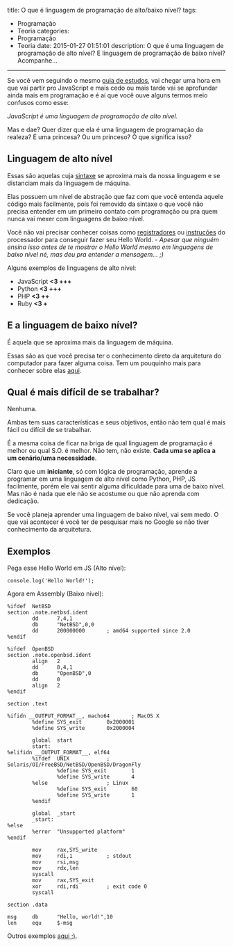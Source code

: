 title: O que é linguagem de programação de alto/baixo nível?
tags:
  - Programação
  - Teoria
categories:
  - Programação
  - Teoria
date: 2015-01-27 01:51:01
description: O que é uma linguagem de programação de alto nível? E linguagem de programação de baixo nível? Acompanhe...
---

Se você vem seguindo o mesmo [guia de estudos](http://woliveiras.com.br/posts/guia-de-estudos-desenvolvedor-front-end-iniciante), vai chegar uma hora em que vai partir pro JavaScript e mais cedo ou mais tarde vai se aprofundar ainda mais em programação e é aí que você ouve alguns termos meio confusos como esse:

*JavaScript é uma linguagem de programação de alto nível.*

Mas e dae? Quer dizer que ela é uma linguagem de programação da realeza? É uma princesa? Ou um princeso? O que significa isso? <!--more-->

## Linguagem de alto nível

Essas são aquelas cuja [sintaxe](https://pt.wikipedia.org/wiki/Sintaxe) se aproxima mais da nossa linguagem e se distanciam mais da linguagem de máquina.

Elas possuem um nível de abstração que faz com que você entenda aquele código mais facilmente, pois foi removido da sintaxe o que você não precisa entender em um primeiro contato com programação ou pra quem nunca vai mexer com linguagens de baixo nível.

Você não vai precisar conhecer coisas como [registradores](http://pt.wikipedia.org/wiki/Registrador_%28inform%C3%A1tica%29 "Registradores - Wikipedia") ou [instruções](http://pt.wikipedia.org/wiki/Instru%C3%A7%C3%A3o_%28inform%C3%A1tica%29 "Instruções - Wikipedia") do processador para conseguir fazer seu Hello World. - _Apesar que ninguém ensina isso antes de te mostrar o Hello World mesmo em linguagens de baixo nível né, mas deu pra entender a mensagem... ;)_

Alguns exemplos de linguagens de alto nível:

*   JavaScript **&lt;3 +++**
*   Python **&lt;3 +++**
*   PHP **&lt;3 ++**
*   Ruby **&lt;3 +**

## E a linguagem de baixo nível?

É aquela que se aproxima mais da linguagem de máquina.

Essas são as que você precisa ter o conhecimento direto da arquitetura do computador para fazer alguma coisa. Tem um pouquinho mais para conhecer sobre elas [aqui](http://pt.wikipedia.org/wiki/Linguagem_de_programa%C3%A7%C3%A3o_de_baixo_n%C3%ADvel "Linguagem de programação de baixo nível - Wikipedia").

## Qual é mais difícil de se trabalhar?

Nenhuma.

Ambas tem suas características e seus objetivos, então não tem qual é mais fácil ou difícil de se trabalhar.

É a mesma coisa de ficar na briga de qual linguagem de programação é melhor ou qual S.O. é melhor. Não tem, não existe. **Cada uma se aplica a um cenário/uma necessidade**.

Claro que um **iniciante**, só com lógica de programação, aprende a programar em uma linguagem de alto nível como Python, PHP, JS facilmente, porém ele vai sentir alguma dificuldade para uma de baixo nível. Mas não é nada que ele não se acostume ou que não aprenda com dedicação.

Se você planeja aprender uma linguagem de baixo nível, vai sem medo. O que vai acontecer é você ter de pesquisar mais no Google se não tiver conhecimento da arquitetura.

## Exemplos

Pega esse Hello World em JS (Alto nível):
```
console.log('Hello World!');
```

Agora em Assembly (Baixo nível):
```
%ifdef  NetBSD
section .note.netbsd.ident
        dd      7,4,1
        db      "NetBSD",0,0
        dd      200000000       ; amd64 supported since 2.0
%endif

%ifdef  OpenBSD
section .note.openbsd.ident
        align   2
        dd      8,4,1
        db      "OpenBSD",0
        dd      0
        align   2
%endif

section .text

%ifidn __OUTPUT_FORMAT__, macho64       ; MacOS X
        %define SYS_exit        0x2000001
        %define SYS_write       0x2000004

        global  start
        start:
%elifidn __OUTPUT_FORMAT__, elf64
        %ifdef  UNIX            ; Solaris/OI/FreeBSD/NetBSD/OpenBSD/DragonFly
                %define SYS_exit        1
                %define SYS_write       4
        %else                   ; Linux
                %define SYS_exit        60
                %define SYS_write       1
        %endif

        global  _start
        _start:
%else
        %error  "Unsupported platform"
%endif

        mov     rax,SYS_write
        mov     rdi,1           ; stdout
        mov     rsi,msg
        mov     rdx,len
        syscall
        mov     rax,SYS_exit
        xor     rdi,rdi         ; exit code 0
        syscall

section .data

msg     db      "Hello, world!",10
len     equ     $-msg
```
Outros exemplos [aqui ;)](http://en.wikipedia.org/wiki/List_of_Hello_world_program_examples "Exemplos de hello world").
